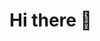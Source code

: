 # Hi there 👋
<img align="center" scr="https://github.com/Who-is-Tiny/Who-is-Tiny/assets/137112232/85072f71-f6ef-4615-83aa-b1dd0c441392">
